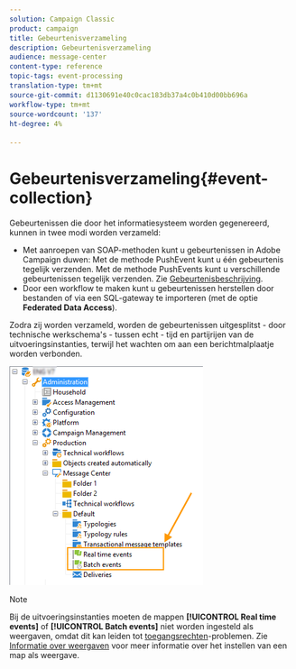 ```yaml
---
solution: Campaign Classic
product: campaign
title: Gebeurtenisverzameling
description: Gebeurtenisverzameling
audience: message-center
content-type: reference
topic-tags: event-processing
translation-type: tm+mt
source-git-commit: d1130691e40c0cac183db37a4c0b410d00bb696a
workflow-type: tm+mt
source-wordcount: '137'
ht-degree: 4%

---
```



# Gebeurtenisverzameling{#event-collection}

Gebeurtenissen die door het informatiesysteem worden gegenereerd, kunnen in twee modi worden verzameld:

* Met aanroepen van SOAP-methoden kunt u gebeurtenissen in Adobe Campaign duwen: Met de methode PushEvent kunt u één gebeurtenis tegelijk verzenden. Met de methode PushEvents kunt u verschillende gebeurtenissen tegelijk verzenden. Zie [Gebeurtenisbeschrijving](../../message-center/using/event-description.md).
* Door een workflow te maken kunt u gebeurtenissen herstellen door bestanden of via een SQL-gateway te importeren (met de optie **Federated Data Access**).

Zodra zij worden verzameld, worden de gebeurtenissen uitgesplitst - door technische werkschema&#39;s - tussen echt - tijd en partijrijen van de uitvoeringsinstanties, terwijl het wachten om aan een berichtmalplaatje worden verbonden.

![](assets/messagecenter_events_queues_001.png)

>[!NOTE]
>
>Bij de uitvoeringsinstanties moeten de mappen **[!UICONTROL Real time events]** of **[!UICONTROL Batch events]** niet worden ingesteld als weergaven, omdat dit kan leiden tot [toegangsrechten](../../platform/using/access-management.md#about-permissions)-problemen. Zie [Informatie over weergaven](../../platform/using/access-management.md#about-views) voor meer informatie over het instellen van een map als weergave.
